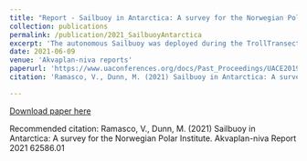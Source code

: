 ```yaml
---
title: "Report - Sailbuoy in Antarctica: A survey for the Norwegian Polar Institute."
collection: publications
permalink: /publication/2021_SailbuoyAntarctica
excerpt: 'The autonomous Sailbuoy was deployed during the TrollTransect2020/21 cruise to Dronning Maud Land (DML) that was taking part of the annual supply of Troll station in December 2020 and January 2021. The Sailbuoy collected data along a repeated transect across the Antarctic Slope Current (ASC) over the continental shelf break at approximately between 67°S and 69.5°S at 6°E.'
date: 2021-06-09
venue: 'Akvaplan-niva reports'
paperurl: 'https://www.uaconferences.org/docs/Past_Proceedings/UACE2019_Proceedings.pdf'
citation: 'Ramasco, V., Dunn, M. (2021) Sailbuoy in Antarctica: A survey for the Norwegian Polar Institute. Akvaplan-niva Report 2021 62586.01'

---
```

[Download paper here](https://www.uaconferences.org/docs/Past_Proceedings/UACE2019_Proceedings.pdf)

Recommended citation: Ramasco, V., Dunn, M. (2021) Sailbuoy in Antarctica: A survey for the Norwegian Polar Institute. Akvaplan-niva Report 2021 62586.01